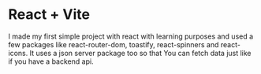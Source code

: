 # React + Vite

I made my first simple project with react with learning purposes and used a few packages like react-router-dom, toastify, react-spinners and react-icons. It uses a json server package too so that You can fetch data just like if you have a backend api.
